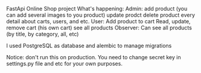 FastApi Online Shop project
What's happening: 
  Admin:
    add product (you can add several images to you product)
    update prodct
    delete product
    every detail about carts, users, and etc.
  User:
    Add product to cart
    Read, update, remove cart (his own cart)
    see all products
  Observer:
    Can see all products (by title, by category, all, etc)  
    
  I used PostgreSQL as database and alembic to manage migrations
  
  Notice: don't run this on production. You need to change secret key in settings.py file and etc for your own purposes.
  
